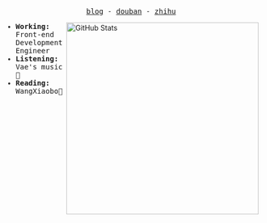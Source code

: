 <!--
### Hello ,wlecome to my github!👋

**nanvon/nanvon** is a ✨ _special_ ✨ repository because its `README.md` (this file) appears on your GitHub profile.

Here are some ideas to get you started:

- 🔭 I’m currently working on ...
- 🌱 I’m currently learning ...
- 👯 I’m looking to collaborate on ...
- 🤔 I’m looking for help with ...
- 💬 Ask me about ...
- 📫 How to reach me: ...
- 😄 Pronouns: ...
- ⚡ Fun fact: ...
-->

<p align="center">
  <samp>
    <a href="https://blog.nanvon.cn">blog</a> -
    <a href="https://www.douban.com/people/nanvon">douban</a> -
    <a href="https://zhuanlan.zhihu.com/nanvon-tool">zhihu</a> 
  </samp>
</p>

<img src="https://github-readme-stats.vercel.app/api?username=nanvon&count_private=true&show_icons=true&bg_color=ffffff00&text_color=666666&&hide_border=true" width="380" alt="GitHub Stats" align="right" />

<samp>
  <ul>
    <li><strong>Working: </strong>Front-end Development Engineer</li>
    <li><strong>Listening: </strong>Vae's music 🎵</li>
    <li><strong>Reading: </strong> WangXiaobo📖</li>
  </ul>
</samp>
